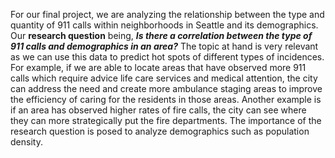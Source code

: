 For our final project, we are analyzing the relationship between the type and quantity of 911 calls within neighborhoods in Seattle and its demographics. Our **research question** being, **_Is there a correlation between the type of 911 calls and demographics in an area?_** The topic at hand is very relevant as we can use this data to predict hot spots of different types of incidences. For example, if we are able to locate areas that have observed more 911 calls which require advice life care services and medical attention, the city can address the need and create more ambulance staging areas to improve the efficiency of caring for the residents in those areas. Another example is if an area has observed higher rates of fire calls, the city can see where they can more strategically put the fire departments. The importance of the research question is posed to analyze demographics such as population density. 

